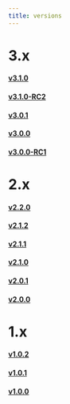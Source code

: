 ```yaml
---
title: versions
---
```


# 3.x
#### [v3.1.0](https://github.com/EZ-Robotics/EZ-Template/releases/tag/v3.1.0)
#### [v3.1.0-RC2](https://github.com/EZ-Robotics/EZ-Template/releases/tag/v3.1.0-RC2)
#### [v3.0.1](https://github.com/EZ-Robotics/EZ-Template/releases/tag/v3.0.1)
#### [v3.0.0](https://github.com/EZ-Robotics/EZ-Template/releases/tag/v3.0.0)
#### [v3.0.0-RC1](https://github.com/EZ-Robotics/EZ-Template/releases/tag/v3.0.0-RC1)

# 2.x
#### [v2.2.0](https://github.com/EZ-Robotics/EZ-Template/releases/tag/v2.2.0)
#### [v2.1.2](https://github.com/EZ-Robotics/EZ-Template/releases/tag/v2.1.2)
#### [v2.1.1](https://github.com/EZ-Robotics/EZ-Template/releases/tag/v2.1.1) 
#### [v2.1.0](https://github.com/EZ-Robotics/EZ-Template/releases/tag/v2.1.0) 
#### [v2.0.1](https://github.com/EZ-Robotics/EZ-Template/releases/tag/v2.0.1)
#### [v2.0.0](https://github.com/EZ-Robotics/EZ-Template/releases/tag/v2.0.0)

# 1.x
#### [v1.0.2](https://github.com/EZ-Robotics/EZ-Template/releases/tag/v1.0.2)
#### [v1.0.1](https://github.com/EZ-Robotics/EZ-Template/releases/tag/v1.0.1)
#### [v1.0.0](https://github.com/EZ-Robotics/EZ-Template/releases/tag/v1.0.0)


